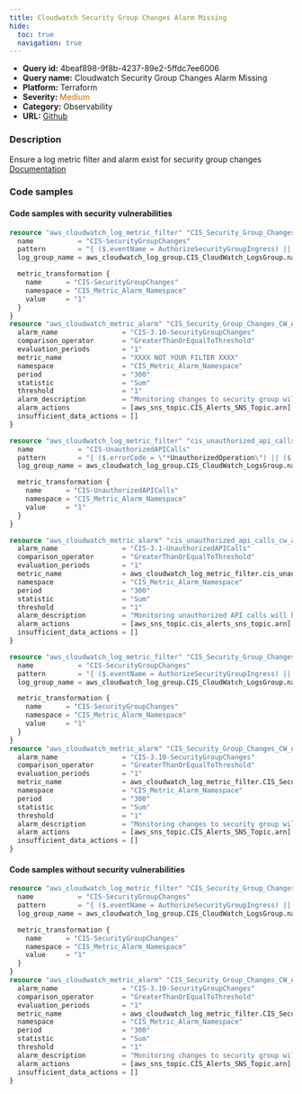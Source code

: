 ```yaml
---
title: Cloudwatch Security Group Changes Alarm Missing
hide:
  toc: true
  navigation: true
---
```


<style>
  .highlight .hll {
    background-color: #ff171742;
  }
  .md-content {
    max-width: 1100px;
    margin: 0 auto;
  }
</style>

-   **Query id:** 4beaf898-9f8b-4237-89e2-5ffdc7ee6006
-   **Query name:** Cloudwatch Security Group Changes Alarm Missing
-   **Platform:** Terraform
-   **Severity:** <span style="color:#C60">Medium</span>
-   **Category:** Observability
-   **URL:** [Github](https://github.com/Checkmarx/kics/tree/master/assets/queries/terraform/aws/cloudwatch_security_group_changes_alarm_missing)

### Description
Ensure a log metric filter and alarm exist for security group changes<br>
[Documentation](https://registry.terraform.io/providers/hashicorp/aws/latest/docs/resources/cloudwatch_log_metric_filter#pattern)

### Code samples
#### Code samples with security vulnerabilities
```tf title="Postitive test num. 1 - tf file" hl_lines="1"
resource "aws_cloudwatch_log_metric_filter" "CIS_Security_Group_Changes_Metric_Filter" {
  name           = "CIS-SecurityGroupChanges"
  pattern        = "{ ($.eventName = AuthorizeSecurityGroupIngress) || ($.eventName = AuthorizeSecurityGroupEgress) || ($.eventName = RevokeSecurityGroupIngress) || ($.eventName = RevokeSecurityGroupEgress) || ($.eventName = CreateSecurityGroup) || ($.eventName = DeleteSecurityGroup)}"
  log_group_name = aws_cloudwatch_log_group.CIS_CloudWatch_LogsGroup.name

  metric_transformation {
    name      = "CIS-SecurityGroupChanges"
    namespace = "CIS_Metric_Alarm_Namespace"
    value     = "1"
  }
}
resource "aws_cloudwatch_metric_alarm" "CIS_Security_Group_Changes_CW_Alarm" {
  alarm_name                = "CIS-3.10-SecurityGroupChanges"
  comparison_operator       = "GreaterThanOrEqualToThreshold"
  evaluation_periods        = "1"
  metric_name               = "XXXX NOT YOUR FILTER XXXX"
  namespace                 = "CIS_Metric_Alarm_Namespace"
  period                    = "300"
  statistic                 = "Sum"
  threshold                 = "1"
  alarm_description         = "Monitoring changes to security group will help ensure that resources and services are not unintentionally exposed."
  alarm_actions             = [aws_sns_topic.CIS_Alerts_SNS_Topic.arn]
  insufficient_data_actions = []
}

```
```tf title="Postitive test num. 2 - tf file" hl_lines="1"
resource "aws_cloudwatch_log_metric_filter" "cis_unauthorized_api_calls_metric_filter" {
  name           = "CIS-UnauthorizedAPICalls"
  pattern        = "{ ($.errorCode = \"*UnauthorizedOperation\") || ($.errorCode = \"AccessDenied*\") }"
  log_group_name = aws_cloudwatch_log_group.CIS_CloudWatch_LogsGroup.name

  metric_transformation {
    name      = "CIS-UnauthorizedAPICalls"
    namespace = "CIS_Metric_Alarm_Namespace"
    value     = "1"
  }
}

resource "aws_cloudwatch_metric_alarm" "cis_unauthorized_api_calls_cw_alarm" {
  alarm_name                = "CIS-3.1-UnauthorizedAPICalls"
  comparison_operator       = "GreaterThanOrEqualToThreshold"
  evaluation_periods        = "1"
  metric_name               = aws_cloudwatch_log_metric_filter.cis_unauthorized_api_calls_metric_filter.id
  namespace                 = "CIS_Metric_Alarm_Namespace"
  period                    = "300"
  statistic                 = "Sum"
  threshold                 = "1"
  alarm_description         = "Monitoring unauthorized API calls will help reveal application errors and may reduce time to detect malicious activity."
  alarm_actions             = [aws_sns_topic.cis_alerts_sns_topic.arn]
  insufficient_data_actions = []
}

```
```tf title="Postitive test num. 3 - tf file" hl_lines="1"
resource "aws_cloudwatch_log_metric_filter" "CIS_Security_Group_Changes_Metric_Filter" {
  name           = "CIS-SecurityGroupChanges"
  pattern        = "{ ($.eventName = AuthorizeSecurityGroupIngress) || ($.eventName = RevokeSecurityGroupIngress) || ($.eventName = CreateSecurityGroup) || ($.eventName = DeleteSecurityGroup)}"
  log_group_name = aws_cloudwatch_log_group.CIS_CloudWatch_LogsGroup.name

  metric_transformation {
    name      = "CIS-SecurityGroupChanges"
    namespace = "CIS_Metric_Alarm_Namespace"
    value     = "1"
  }
}
resource "aws_cloudwatch_metric_alarm" "CIS_Security_Group_Changes_CW_Alarm" {
  alarm_name                = "CIS-3.10-SecurityGroupChanges"
  comparison_operator       = "GreaterThanOrEqualToThreshold"
  evaluation_periods        = "1"
  metric_name               = aws_cloudwatch_log_metric_filter.CIS_Security_Group_Changes_Metric_Filter.id
  namespace                 = "CIS_Metric_Alarm_Namespace"
  period                    = "300"
  statistic                 = "Sum"
  threshold                 = "1"
  alarm_description         = "Monitoring changes to security group will help ensure that resources and services are not unintentionally exposed."
  alarm_actions             = [aws_sns_topic.CIS_Alerts_SNS_Topic.arn]
  insufficient_data_actions = []
}

```


#### Code samples without security vulnerabilities
```tf title="Negative test num. 1 - tf file"
resource "aws_cloudwatch_log_metric_filter" "CIS_Security_Group_Changes_Metric_Filter" {
  name           = "CIS-SecurityGroupChanges"
  pattern        = "{ ($.eventName = AuthorizeSecurityGroupIngress) || ($.eventName = AuthorizeSecurityGroupEgress) || ($.eventName = RevokeSecurityGroupIngress) || ($.eventName = RevokeSecurityGroupEgress) || ($.eventName = CreateSecurityGroup) || ($.eventName = DeleteSecurityGroup)}"
  log_group_name = aws_cloudwatch_log_group.CIS_CloudWatch_LogsGroup.name

  metric_transformation {
    name      = "CIS-SecurityGroupChanges"
    namespace = "CIS_Metric_Alarm_Namespace"
    value     = "1"
  }
}
resource "aws_cloudwatch_metric_alarm" "CIS_Security_Group_Changes_CW_Alarm" {
  alarm_name                = "CIS-3.10-SecurityGroupChanges"
  comparison_operator       = "GreaterThanOrEqualToThreshold"
  evaluation_periods        = "1"
  metric_name               = aws_cloudwatch_log_metric_filter.CIS_Security_Group_Changes_Metric_Filter.id
  namespace                 = "CIS_Metric_Alarm_Namespace"
  period                    = "300"
  statistic                 = "Sum"
  threshold                 = "1"
  alarm_description         = "Monitoring changes to security group will help ensure that resources and services are not unintentionally exposed."
  alarm_actions             = [aws_sns_topic.CIS_Alerts_SNS_Topic.arn]
  insufficient_data_actions = []
}

```
